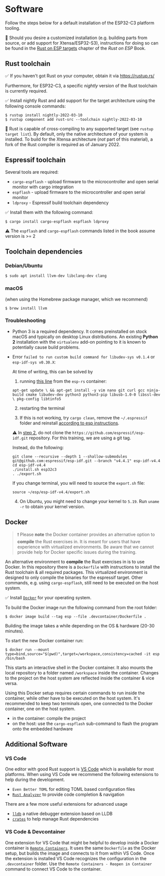 # Software

Follow the steps below for a default installation of the ESP32-C3 platform tooling.

🔎 Should you desire a customized installation (e.g. building parts from source, or add support for Xtensa/ESP32-S3), instructions for doing so can be found in the [Rust on ESP targets](https://esp-rs.github.io/book/installation/index.html) chapter of the *Rust on ESP* Book.

## Rust toolchain

✅ If you haven't got Rust on your computer, obtain it via <https://rustup.rs/>

Furthermore, for ESP32-C3, a specific *nightly* version of the Rust toolchain is currently required.

✅ Install nightly Rust and add support for the target architecture using the following console commands:

```console
$ rustup install nightly-2022-03-10
$ rustup component add rust-src --toolchain nightly-2022-03-10
```

🔎 Rust is capable of cross-compiling to any supported target (see `rustup target list`). By default, only the native architecture of your system is installed.
To build for the Xtensa architecture (*not* part of this material), a fork of the Rust compiler is required as of January 2022.

## Espressif toolchain

Several tools are required:
- `cargo-espflash` - upload firmware to the microcontroller and open serial monitor with cargo integration
- `espflash` - upload firmware to the microcontroller and open serial monitor
- `ldproxy` - Espressif build toolchain dependency

✅ Install them with the following command:

```console
$ cargo install cargo-espflash espflash ldproxy
```

⚠️ The `espflash` and `cargo-espflash` commands listed in the book assume version is >= 2

## Toolchain dependencies

### Debian/Ubuntu

```console
$ sudo apt install llvm-dev libclang-dev clang
```
### macOS

(when using the Homebrew package manager, which we recommend)
```console
$ brew install llvm
```

### Troubleshooting

- Python 3 is a required dependency. It comes preinstalled on stock macOS and typically on desktop Linux distributions. An existing **Python 2** installation with the `virtualenv` add-on pointing to it is known to potentially cause build problems.

- Error `failed to run custom build command for libudev-sys v0.1.4` or `esp-idf-sys v0.30.X`:

    At time of writing, this can be solved by
    1. running [this line](https://github.com/esp-rs/rust-build/blob/f773036483333f3b4618d988f9a1eda051573cb2/support/esp-rs-rust/Containerfile#L13) from the `esp-rs` container:

    `apt-get update \
    && apt-get install -y vim nano git curl gcc ninja-build cmake libudev-dev python3 python3-pip libusb-1.0-0 libssl-dev \
    pkg-config libtinfo5`

    2. restarting the terminal

    3. If this is not working, try `cargo clean`, remove the `~/.espressif` folder and reinstall [according to esp instructions](
https://docs.espressif.com/projects/esp-idf/en/latest/esp32/get-started/linux-macos-setup.html).

    ⚠️ In [step 2](https://docs.espressif.com/projects/esp-idf/en/latest/esp32/get-started/linux-macos-setup.html#step-2-get-esp-idf), do not clone the `https://github.com/espressif/esp-idf.git` repository. For this training, we are using a git tag.

    Instead, do the following:

    ```console
    git clone --recursive --depth 1 --shallow-submodules git@github.com:espressif/esp-idf.git --branch "v4.4.1" esp-idf-v4.4
    cd esp-idf-v4.4
    ./install.sh esp32c3
    . ./export.sh
    ```

    If you change terminal, you will need to source the `export.sh` file:

    ```console
    source ~/esp/esp-idf-v4.4/export.sh
    ```

    4. On Ubuntu, you might need to change your kernel to `5.19`. Run `uname -r` to obtain your kernel version.


## Docker

> ❗️ Please **note** the Docker container provides an alternative option to **compile** the Rust exercises in.
> It is meant for users that have experience with virtualized environments.
> Be aware that we cannot provide help for Docker specific issues during the training.

An alternative environment to **compile** the Rust exercises in is to use Docker. In this repository there is a `Dockerfile`
with instructions to install the Rust toolchain & all required packages. This virtualized environment is designed
to only compile the binaries for the espressif target. Other commands, e.g. using `cargo-espflash`, still need to
be executed on the host system.

✅ Install [`Docker`](https://docs.docker.com/get-docker/) for your operating system.

To build the Docker image run the following command from the root folder:

```console
$ docker image build --tag esp --file .devcontainer/Dockerfile .
```

Building the image takes a while depending on the OS & hardware (20-30 minutes).

To start the new Docker container run:

```console
$ docker run --mount type=bind,source="$(pwd)",target=/workspace,consistency=cached -it esp /bin/bash
```

This starts an interactive shell in the Docker container. It also mounts the local repository to a folder
named `/workspace` inside the container. Changes to the project on the host system are reflected inside the container & vice versa.

Using this Docker setup requires certain commands to run inside the container, while other have to be executed on the host system.
It's recommended to keep two terminals open, one connected to the Docker container, one on the host system.

* in the container: compile the project
* on the host: use the `cargo-espflash` sub-command to flash the program onto the embedded hardware


## Additional Software

### VS Code

One editor with good Rust support is [VS Code](https://code.visualstudio.com/) which is available for most platforms.
When using VS Code we recommend the following extensions to help during the development.

* `Even Better TOML` for editing TOML based configuration files
* [`Rust Analyzer`](https://rust-analyzer.github.io/) to provide code completion & navigation

There are a few more useful extensions for advanced usage

* [`lldb`](https://github.com/vadimcn/vscode-lldb) a native debugger extension based on LLDB
* [`crates`](https://github.com/serayuzgur/crates) to help manage Rust dependencies

### VS Code & Devcontainer

One extension for VS Code that might be helpful to develop inside a Docker container is [`Remote Containers`](https://github.com/Microsoft/vscode-remote-release).
It uses the same `Dockerfile` as the Docker setup, but builds the image and connects to it from within VS Code.
Once the extension is installed VS Code recognizes the configuration in the `.devcontainer` folder. Use the `Remote Containers - Reopen in Container` command to connect VS Code to the container.
